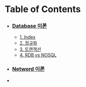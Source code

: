 # Table of Contents
- ### [Database 이론](https://github.com/rohmindo/CS-self_study/blob/main/Database/CS_basic.md)
   + [1. Index](https://github.com/rohmindo/CS-self_study/blob/main/Database/CS_basic.md)
   + [2. 정규화](https://github.com/rohmindo/CS-self_study/blob/main/Database/CS_basic.md)
   + [3. 트랜잭션](https://github.com/rohmindo/CS-self_study/blob/main/Database/CS_basic.md)
   + [4. RDB vs NOSQL](https://github.com/rohmindo/CS-self_study/blob/main/Database/CS_basic.md)
- ### [Netword 이론](https://github.com/rohmindo/CS-self_study/blob/main/Networks/CS_Basic_Network.md)
- 
